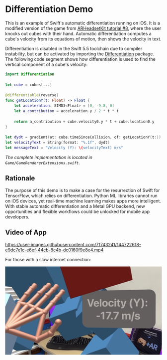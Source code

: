 # Differentiation Demo

This is an example of Swift's automatic differentiation running on iOS. It is a modified version of the game from [ARHeadsetKit tutorial #8](https://github.com/philipturner/ARHeadsetKit#tutorial-series), where the user knocks out cubes with their hand. Automatic differentiation computes a cube's velocity from its equations of motion, then shows the velocity in text.

Differentiation is disabled in the Swift 5.5 toolchain due to compiler instability, but can be activated by importing the [Differentiation](https://github.com/philipturner/Differentiation) package. The following code segment shows how differentiation is used to find the vertical component of a cube's velocity:

```swift
import Differentiation

let cube = cubes[...]

@differentiable(reverse)
func getLocationY(t: Float) -> Float {
    let acceleration: SIMD3<Float> = [0, -9.8, 0]
    let a_contribution = acceleration.y / 2 * t * t

    return a_contribution + cube.velocity0.y * t + cube.location0.y
}

let dydt = gradient(at: cube.timeSinceCollision, of: getLocationY(t:))
let velocityText = String(format: "%.1f", dydt)
let messageText = "Velocity (Y): \(velocityText) m/s"
```
_The complete implementation is located in `Game/GameRendererExtensions.swift`._

## Rationale

The purpose of this demo is to make a case for the resurrection of Swift for TensorFlow, which relies on differentiation. Python ML libraries cannot run on iOS devices, yet real-time machine learning makes apps more intelligent. With stable automatic differentiation and a Metal GPU backend, new opportunities and flexible workflows could be unlocked for mobile app developers.

## Video of App

https://user-images.githubusercontent.com/71743241/144722618-e9dc7e1c-e6ef-44cb-8c4b-dc0160f9e8e4.mp4

For those with a slow internet connection:

![Text in augmented reality showing that Y velocity is -17.7 meters per second](./differentiation-image.jpg)
